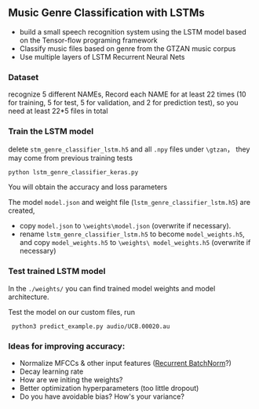 ## Music Genre Classification with LSTMs
 * build a small speech recognition system using the LSTM model based on the Tensor-flow programing framework
 * Classify music files based on genre from the GTZAN music corpus
 * Use multiple layers of LSTM Recurrent Neural Nets

### Dataset
 recognize 5 different NAMEs, Record each NAME for at least 22 times (10 for training, 5 for test, 5 for validation, and 2 for prediction test), so you need at least 22*5 files in total


### Train the LSTM model
delete `stm_genre_classifier_lstm.h5` and all `.npy` files under `\gtzan`， they may come from previous training tests

    python lstm_genre_classifier_keras.py

You will obtain the accuracy and loss parameters

The model `model.json` and weight file (`lstm_genre_classifier_lstm.h5`) are created, 
 * copy `model.json` to `\weights\model.json` (overwrite if necessary).
 * rename `lstm_genre_classifier_lstm.h5` to become `model_weights.h5`, and copy `model_weights.h5` to `\weights\ model_weights.h5` (overwrite if necessary)

### Test trained LSTM model


 In the `./weights/` you can find trained model weights and model architecture.

 Test the model on our custom files, run

     python3 predict_example.py audio/UCB.00020.au

### Ideas for improving accuracy:
 * Normalize MFCCs & other input features ([Recurrent BatchNorm](https://arxiv.org/pdf/1603.09025v4.pdf)?)
 * Decay learning rate
 * How are we initing the weights?
 * Better optimization hyperparameters (too little dropout)
 * Do you have avoidable bias? How's your variance?